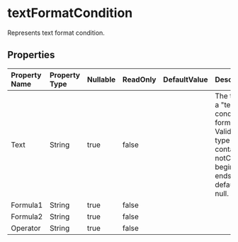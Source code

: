 # **textFormatCondition**

Represents text format condition. 

## **Properties**

| Property Name | Property Type | Nullable |  ReadOnly | DefaultValue | Description | 
| :- | :- | :- |:- |  :- | :- |
|Text|String|true|false |  |The text value in a "text contains" conditional formatting rule. Valid only                for type = containsText, notContainsText, beginsWith and endsWith.  The default                value is null.|
|Formula1|String|true|false |  ||
|Formula2|String|true|false |  ||
|Operator|String|true|false |  ||

